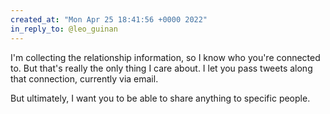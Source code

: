 ```yaml
---
created_at: "Mon Apr 25 18:41:56 +0000 2022"
in_reply_to: @leo_guinan
---
```


I'm collecting the relationship information, so I know who you're connected to. But that's really the only thing I care about. I let you pass tweets along that connection, currently via email.

But ultimately, I want you to be able to share anything to specific people.